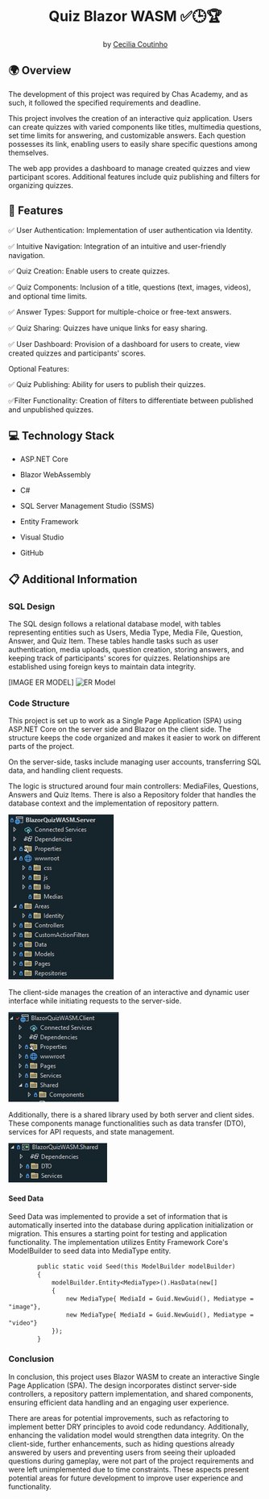 ﻿<h1 align="center">Quiz Blazor WASM ✅🕒🏆 </h1>

<p align = center>
by <a href="https://github.com/Cecilia-Coutinho">Cecilia Coutinho</a>
</p>

## 🌍 Overview

The development of this project was required by Chas Academy, and as such, it followed the specified requirements and deadline. 

This project involves the creation of an interactive quiz application. Users can create quizzes with varied components like titles, multimedia questions, set time limits for answering, and customizable answers. Each question possesses its link, enabling users to easily share specific questions among themselves.

The web app provides a dashboard to manage created quizzes and view participant scores. Additional features include quiz publishing and filters for organizing quizzes.

## 🚀 Features

✅ User Authentication: Implementation of user authentication via Identity.

✅ Intuitive Navigation: Integration of an intuitive and user-friendly navigation.

✅ Quiz Creation: Enable users to create quizzes.

✅ Quiz Components: Inclusion of a title, questions (text, images, videos), and optional time limits.

✅ Answer Types: Support for multiple-choice or free-text answers.

✅ Quiz Sharing: Quizzes have unique links for easy sharing.

✅ User Dashboard: Provision of a dashboard for users to create, view created quizzes and participants' scores.

Optional Features:

✅ Quiz Publishing: Ability for users to publish their quizzes.

✅Filter Functionality: Creation of filters to differentiate between published and unpublished quizzes.

## 💻 Technology Stack

* ASP.NET Core

* Blazor WebAssembly

* C#

* SQL Server Management Studio (SSMS)

* Entity Framework

* Visual Studio

* GitHub


## 📋 Additional Information

### SQL Design

The SQL design follows a relational database model, with tables representing entities such as Users, Media Type, Media File, Question, Answer, and Quiz Item. These tables handle tasks such as user authentication, media uploads, question creation, storing answers, and keeping track of participants' scores for quizzes. Relationships are established using foreign keys to maintain data integrity.

[IMAGE ER MODEL]
![ER Model](/BlazorQuizWASM.Client/wwwroot/images/image.jpg)


### Code Structure

This project is set up to work as a Single Page Application (SPA) using ASP.NET Core on the server side and Blazor on the client side. The structure keeps the code organized and makes it easier to work on different parts of the project.

On the server-side, tasks include managing user accounts, transferring SQL data, and handling client requests.

The logic is structured around four main controllers: MediaFiles, Questions, Answers and Quiz Items. There is also a Repository folder that handles the database context and the implementation of repository pattern.

![Code Structure 1](/BlazorQuizWASM/Client/wwwroot/images/code-structure_server-side.PNG)

The client-side manages the creation of an interactive and dynamic user interface while initiating requests to the server-side.

![Code Structure 2](/BlazorQuizWASM/Client/wwwroot/images/code-structure_client-side.PNG)

Additionally, there is a shared library used by both server and client sides. These components manage functionalities such as data transfer (DTO), services for API requests, and state management.

![Code Structure 3](/BlazorQuizWASM/Client/wwwroot/images/code-structure_shared.PNG)

#### Seed Data

Seed Data was implemented to provide a set of information that is automatically inserted into the database during application initialization or migration. This ensures a starting point for testing and application functionality. The implementation utilizes Entity Framework Core's ModelBuilder to seed data into MediaType entity.

```
        public static void Seed(this ModelBuilder modelBuilder)
        {
            modelBuilder.Entity<MediaType>().HasData(new[]
            {
                new MediaType{ MediaId = Guid.NewGuid(), Mediatype = "image"},
                new MediaType{ MediaId = Guid.NewGuid(), Mediatype = "video"}
            });
        }
```

### Conclusion

In conclusion, this project uses Blazor WASM to create an interactive Single Page Application (SPA). The design incorporates distinct server-side controllers, a repository pattern implementation, and shared components, ensuring efficient data handling and an engaging user experience.

 There are areas for potential improvements, such as refactoring to implement better DRY principles to avoid code redundancy. Additionally, enhancing the validation model would strengthen data integrity. On the client-side, further enhancements, such as hiding questions already answered by users and preventing users from seeing their uploaded questions during gameplay, were not part of the project requirements and were left unimplemented due to time constraints. These aspects present potential areas for future development to improve user experience and functionality.

